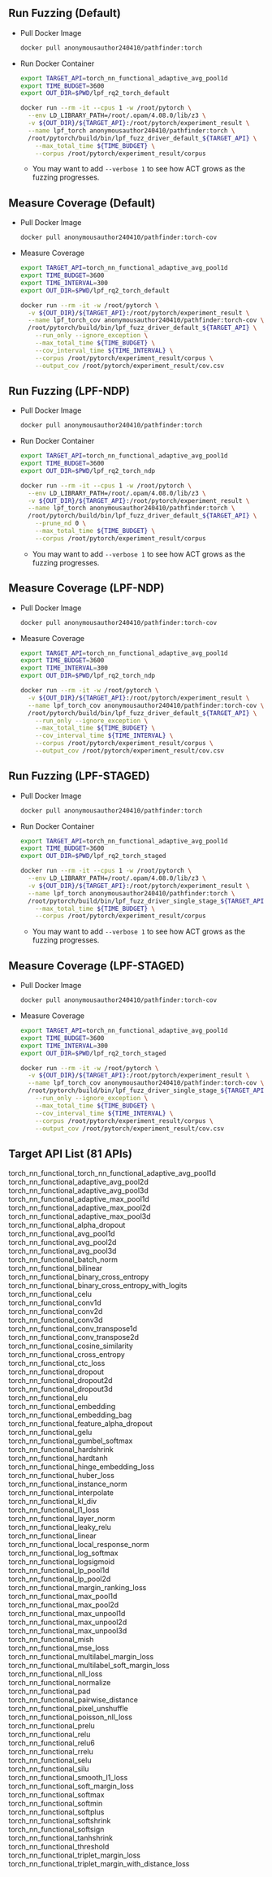 ## Run Fuzzing (Default)

 - Pull Docker Image
	 ```bash
	 docker pull anonymousauthor240410/pathfinder:torch
	 ```

 - Run Docker Container
	```bash
	export TARGET_API=torch_nn_functional_adaptive_avg_pool1d
	export TIME_BUDGET=3600
	export OUT_DIR=$PWD/lpf_rq2_torch_default
	
	docker run --rm -it --cpus 1 -w /root/pytorch \
	  --env LD_LIBRARY_PATH=/root/.opam/4.08.0/lib/z3 \
	  -v ${OUT_DIR}/${TARGET_API}:/root/pytorch/experiment_result \
	  --name lpf_torch anonymousauthor240410/pathfinder:torch \
	  /root/pytorch/build/bin/lpf_fuzz_driver_default_${TARGET_API} \
	    --max_total_time ${TIME_BUDGET} \
	    --corpus /root/pytorch/experiment_result/corpus
	```
	* You may want to add `--verbose 1` to see how ACT grows as the fuzzing progresses.

## Measure Coverage (Default)

 - Pull Docker Image
	 ```bash
	 docker pull anonymousauthor240410/pathfinder:torch-cov
	 ```

  - Measure Coverage
	```bash
	export TARGET_API=torch_nn_functional_adaptive_avg_pool1d
	export TIME_BUDGET=3600
	export TIME_INTERVAL=300
	export OUT_DIR=$PWD/lpf_rq2_torch_default
	
	docker run --rm -it -w /root/pytorch \
	  -v ${OUT_DIR}/${TARGET_API}:/root/pytorch/experiment_result \
	  --name lpf_torch_cov anonymousauthor240410/pathfinder:torch-cov \
	  /root/pytorch/build/bin/lpf_fuzz_driver_default_${TARGET_API} \
	    --run_only --ignore_exception \
	    --max_total_time ${TIME_BUDGET} \
	    --cov_interval_time ${TIME_INTERVAL} \
	    --corpus /root/pytorch/experiment_result/corpus \
	    --output_cov /root/pytorch/experiment_result/cov.csv
  	```

## Run Fuzzing (LPF-NDP)

 - Pull Docker Image
	 ```bash
	 docker pull anonymousauthor240410/pathfinder:torch
	 ```

 - Run Docker Container
	```bash
	export TARGET_API=torch_nn_functional_adaptive_avg_pool1d
	export TIME_BUDGET=3600
	export OUT_DIR=$PWD/lpf_rq2_torch_ndp
	
	docker run --rm -it --cpus 1 -w /root/pytorch \
	  --env LD_LIBRARY_PATH=/root/.opam/4.08.0/lib/z3 \
	  -v ${OUT_DIR}/${TARGET_API}:/root/pytorch/experiment_result \
	  --name lpf_torch anonymousauthor240410/pathfinder:torch \
	  /root/pytorch/build/bin/lpf_fuzz_driver_default_${TARGET_API} \
	    --prune_nd 0 \
	    --max_total_time ${TIME_BUDGET} \
	    --corpus /root/pytorch/experiment_result/corpus
	```
	* You may want to add `--verbose 1` to see how ACT grows as the fuzzing progresses.

## Measure Coverage (LPF-NDP)

 - Pull Docker Image
	 ```bash
	 docker pull anonymousauthor240410/pathfinder:torch-cov
	 ```

  - Measure Coverage
	```bash
	export TARGET_API=torch_nn_functional_adaptive_avg_pool1d
	export TIME_BUDGET=3600
	export TIME_INTERVAL=300
	export OUT_DIR=$PWD/lpf_rq2_torch_ndp
	
	docker run --rm -it -w /root/pytorch \
	  -v ${OUT_DIR}/${TARGET_API}:/root/pytorch/experiment_result \
	  --name lpf_torch_cov anonymousauthor240410/pathfinder:torch-cov \
	  /root/pytorch/build/bin/lpf_fuzz_driver_default_${TARGET_API} \
	    --run_only --ignore_exception \
	    --max_total_time ${TIME_BUDGET} \
	    --cov_interval_time ${TIME_INTERVAL} \
	    --corpus /root/pytorch/experiment_result/corpus \
	    --output_cov /root/pytorch/experiment_result/cov.csv
  	```

## Run Fuzzing (LPF-STAGED)

 - Pull Docker Image
	 ```bash
	 docker pull anonymousauthor240410/pathfinder:torch
	 ```

 - Run Docker Container
	```bash
	export TARGET_API=torch_nn_functional_adaptive_avg_pool1d
	export TIME_BUDGET=3600
	export OUT_DIR=$PWD/lpf_rq2_torch_staged
	
	docker run --rm -it --cpus 1 -w /root/pytorch \
	  --env LD_LIBRARY_PATH=/root/.opam/4.08.0/lib/z3 \
	  -v ${OUT_DIR}/${TARGET_API}:/root/pytorch/experiment_result \
	  --name lpf_torch anonymousauthor240410/pathfinder:torch \
	  /root/pytorch/build/bin/lpf_fuzz_driver_single_stage_${TARGET_API} \
	    --max_total_time ${TIME_BUDGET} \
	    --corpus /root/pytorch/experiment_result/corpus
	```
	* You may want to add `--verbose 1` to see how ACT grows as the fuzzing progresses.

## Measure Coverage (LPF-STAGED)

 - Pull Docker Image
	 ```bash
	 docker pull anonymousauthor240410/pathfinder:torch-cov
	 ```

  - Measure Coverage
	```bash
	export TARGET_API=torch_nn_functional_adaptive_avg_pool1d
	export TIME_BUDGET=3600
	export TIME_INTERVAL=300
	export OUT_DIR=$PWD/lpf_rq2_torch_staged
	
	docker run --rm -it -w /root/pytorch \
	  -v ${OUT_DIR}/${TARGET_API}:/root/pytorch/experiment_result \
	  --name lpf_torch_cov anonymousauthor240410/pathfinder:torch-cov \
	  /root/pytorch/build/bin/lpf_fuzz_driver_single_stage_${TARGET_API} \
	    --run_only --ignore_exception \
	    --max_total_time ${TIME_BUDGET} \
	    --cov_interval_time ${TIME_INTERVAL} \
	    --corpus /root/pytorch/experiment_result/corpus \
	    --output_cov /root/pytorch/experiment_result/cov.csv
  	```

## Target API List (81 APIs)

torch_nn_functional_torch_nn_functional_adaptive_avg_pool1d\
torch_nn_functional_adaptive_avg_pool2d\
torch_nn_functional_adaptive_avg_pool3d\
torch_nn_functional_adaptive_max_pool1d\
torch_nn_functional_adaptive_max_pool2d\
torch_nn_functional_adaptive_max_pool3d\
torch_nn_functional_alpha_dropout\
torch_nn_functional_avg_pool1d\
torch_nn_functional_avg_pool2d\
torch_nn_functional_avg_pool3d\
torch_nn_functional_batch_norm\
torch_nn_functional_bilinear\
torch_nn_functional_binary_cross_entropy\
torch_nn_functional_binary_cross_entropy_with_logits\
torch_nn_functional_celu\
torch_nn_functional_conv1d\
torch_nn_functional_conv2d\
torch_nn_functional_conv3d\
torch_nn_functional_conv_transpose1d\
torch_nn_functional_conv_transpose2d\
torch_nn_functional_cosine_similarity\
torch_nn_functional_cross_entropy\
torch_nn_functional_ctc_loss\
torch_nn_functional_dropout\
torch_nn_functional_dropout2d\
torch_nn_functional_dropout3d\
torch_nn_functional_elu\
torch_nn_functional_embedding\
torch_nn_functional_embedding_bag\
torch_nn_functional_feature_alpha_dropout\
torch_nn_functional_gelu\
torch_nn_functional_gumbel_softmax\
torch_nn_functional_hardshrink\
torch_nn_functional_hardtanh\
torch_nn_functional_hinge_embedding_loss\
torch_nn_functional_huber_loss\
torch_nn_functional_instance_norm\
torch_nn_functional_interpolate\
torch_nn_functional_kl_div\
torch_nn_functional_l1_loss\
torch_nn_functional_layer_norm\
torch_nn_functional_leaky_relu\
torch_nn_functional_linear\
torch_nn_functional_local_response_norm\
torch_nn_functional_log_softmax\
torch_nn_functional_logsigmoid\
torch_nn_functional_lp_pool1d\
torch_nn_functional_lp_pool2d\
torch_nn_functional_margin_ranking_loss\
torch_nn_functional_max_pool1d\
torch_nn_functional_max_pool2d\
torch_nn_functional_max_unpool1d\
torch_nn_functional_max_unpool2d\
torch_nn_functional_max_unpool3d\
torch_nn_functional_mish\
torch_nn_functional_mse_loss\
torch_nn_functional_multilabel_margin_loss\
torch_nn_functional_multilabel_soft_margin_loss\
torch_nn_functional_nll_loss\
torch_nn_functional_normalize\
torch_nn_functional_pad\
torch_nn_functional_pairwise_distance\
torch_nn_functional_pixel_unshuffle\
torch_nn_functional_poisson_nll_loss\
torch_nn_functional_prelu\
torch_nn_functional_relu\
torch_nn_functional_relu6\
torch_nn_functional_rrelu\
torch_nn_functional_selu\
torch_nn_functional_silu\
torch_nn_functional_smooth_l1_loss\
torch_nn_functional_soft_margin_loss\
torch_nn_functional_softmax\
torch_nn_functional_softmin\
torch_nn_functional_softplus\
torch_nn_functional_softshrink\
torch_nn_functional_softsign\
torch_nn_functional_tanhshrink\
torch_nn_functional_threshold\
torch_nn_functional_triplet_margin_loss\
torch_nn_functional_triplet_margin_with_distance_loss